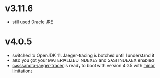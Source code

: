 # v3.11.6

* still used Oracle JRE

# v4.0.5

* switched to OpenJDK 11. Jaeger-tracing is botched until I understand it
* also you got your MATERIALIZED INDEXES and SASI INDEXEX enabled
* [casssandra-jaeger-tracer](https://github.com/smok-serwis/cassandra-jaeger-tracing.git) is ready to boot with version 4.0.5
  with [minor limitations](https://github.com/infracloudio/cassandra-jaeger-tracing/issues/10)
  